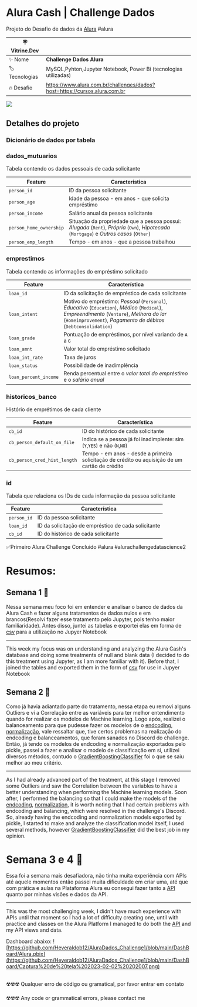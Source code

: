 # Alura Cash | Challenge Dados

Projeto do Desafio de dados da [Alura](https://www.alura.com.br) #alura

| :placard: Vitrine.Dev |     |
| -------------  | --- |
| :sparkles: Nome        | **Challenge Dados Alura**
| :label: Tecnologias | MySQL,Pyhton,Jupyter Notebook, Power Bi (tecnologias utilizadas)
| :fire: Desafio     | https://www.alura.com.br/challenges/dados?host=https://cursos.alura.com.br

<!-- Inserir imagem com a #vitrinedev ao final do link -->
![](file:///D:/Arquivos-antigos/Progamação/challenge/Fotos/Alura_Cash_logo-removebg-preview.png#vitrinedev)

## Detalhes do projeto

### Dicionário de dados por tabela

### dados_mutuarios

Tabela contendo os dados pessoais de cada solicitante

| Feature | Característica |
| --- | --- |
|`person_id`|ID da pessoa solicitante|
| `person_age` | Idade da pessoa - em anos - que solicita empréstimo |
| `person_income` | Salário anual da pessoa solicitante |
| `person_home_ownership` | Situação da propriedade que a pessoa possui: *Alugada* (`Rent`), *Própria* (`Own`), *Hipotecada* (`Mortgage`) e *Outros casos* (`Other`) |
| `person_emp_length` | Tempo - em anos - que a pessoa trabalhou |

### emprestimos

Tabela contendo as informações do empréstimo solicitado

| Feature | Característica |
| --- | --- |
|`loan_id`|ID da solicitação de empréstico de cada solicitante|
| `loan_intent` | Motivo do empréstimo: *Pessoal* (`Personal`), *Educativo* (`Education`), *Médico* (`Medical`), *Empreendimento* (`Venture`), *Melhora do lar* (`Homeimprovement`), *Pagamento de débitos* (`Debtconsolidation`) |
| `loan_grade` | Pontuação de empréstimos, por nível variando de `A` a `G` |
| `loan_amnt` | Valor total do empréstimo solicitado |
| `loan_int_rate` | Taxa de juros |
| `loan_status` | Possibilidade de inadimplência |
| `loan_percent_income` | Renda percentual entre o *valor total do empréstimo* e o *salário anual* |


### historicos_banco

Histório de emprétimos de cada cliente

| Feature | Característica |
| --- | --- |
|`cb_id`|ID do histórico de cada solicitante|
| `cb_person_default_on_file` | Indica se a pessoa já foi inadimplente: sim (`Y`,`YES`) e não (`N`,`NO`) |
| `cb_person_cred_hist_length` | Tempo - em anos - desde a primeira solicitação de crédito ou aquisição de um cartão de crédito |

### id

Tabela que relaciona os IDs de cada informação da pessoa solicitante

| Feature | Característica |
| --- | --- |
|`person_id`|ID da pessoa solicitante|
|`loan_id`|ID da solicitação de empréstico de cada solicitante|
|`cb_id`|ID do histórico de cada solicitante|


✅Primeiro Alura Challenge Concluido #alura #alurachallengedatascience2

# Resumos:
## Semana 1 💾
Nessa semana meu foco foi em entender e analisar o banco de dados da Alura Cash e fazer alguns tratamentos de dados nulos e em brancos(Resolvi fazer esse tratamento pelo Jupyter, pois tenho maior familiaridade). Antes disso, juntei as tabelas e exportei elas em forma de [csv](https://github.com/Heveraldob12/AluraDados_Challenge1/blob/main/DADOS/DADOSJUNTOS.csv) para a utilização no Jupyer Notebook

---

This week my focus was on understanding and analyzing the Alura Cash's database and doing some treatments of null and blank data (I decided to do this treatment using Jupyter, as I am more familiar with it). Before that, I joined the tables and exported them in the form of [csv](https://github.com/Heveraldob12/AluraDados_Challenge1/blob/main/DADOS/DADOSJUNTOS.csv) for use in Jupyer Notebook

## Semana 2 🐍

Como já havia adiantado parte do tratamento, nessa etapa eu removi alguns Outliers e vi a Correlação entre as variáveis para ter melhor entendimento quando for realizar os modelos de Machine learning. Logo após, realizei o balanceamento para que pudesse fazer os modelos de o [endcoding](https://github.com/Heveraldob12/AluraDados_Challenge1/blob/main/pikle%20and%20model/one_hot_enc.pkl), [normalização](https://github.com/Heveraldob12/AluraDados_Challenge1/blob/main/pikle%20and%20model/norm.pkl), vale ressaltar que, tive certos problemas na realização do endcoding e balanceamentos, que foram sanados no Discord do challenge.
Então, já tendo os modelos de endcoding e normalização exportados pelo pickle, passei a fazer e analisar o modelo de classificação em si, utilizei diversos métodos, contudo o [GradientBoostingClassifier](https://github.com/Heveraldob12/AluraDados_Challenge1/blob/main/pikle%20and%20model/model.pkl) foi o que se saiu melhor ao meu critério.

---
As I had already advanced part of the treatment, at this stage I removed some Outliers and saw the Correlation between the variables to have a better understanding when performing the Machine learning models. Soon after, I performed the balancing so that I could make the models of the [endcoding](https://github.com/Heveraldob12/AluraDados_Challenge1/blob/main/pikle%20and%20model/one_hot_enc.pkl), [normalization](https://github.com/Heveraldob12/AluraDados_Challenge1/blob/main/pikle%20and%20model/norm.pkl), it is worth noting that I had certain problems with endcoding and balancing, which were resolved in the challenge's Discord.
So, already having the endcoding and normalization models exported by pickle, I started to make and analyze the classification model itself, I used several methods, however [GradientBoostingClassifier](https://github.com/Heveraldob12/AluraDados_Challenge1/blob/main/pikle%20and%20model/model.pkl) did the best job in my opinion.

# Semana 3 e 4 🎨
Essa foi a semana mais desafiadora, não tinha muita experiência com APIs até aquele momentos então passei muita dificuldade em criar uma, até que com prática e aulas na Plataforma Alura eu consegui fazer tanto a [API](https://github.com/Heveraldob12/AluraDados_Challenge1/blob/main/main.py) quanto por minhas visões e dados da API. 

---

This was the most challenging week, I didn't have much experience with APIs until that moment so I had a lot of difficulty creating one, until with practice and classes on the Alura Platform I managed to do both the [API](https://github.com/Heveraldob12/AluraDados_Challenge1/blob/main/main.py) and my API views and data.

Dashboard abaixo:
![https://github.com/Heveraldob12/AluraDados_Challenge1/blob/main/DashBoard/Alura.pbix](https://github.com/Heveraldob12/AluraDados_Challenge1/blob/main/DashBoard/Captura%20de%20tela%202023-02-02%20202007.png)




## 
☢️☢️☢️ Qualquer erro de código ou gramatical, por favor entrar em contato

☢️☢️☢️ Any code or grammatical errors, please contact me
